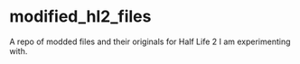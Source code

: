 # modified_hl2_files
A repo of modded files and their originals for Half Life 2 I am experimenting with.
